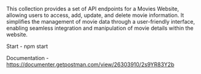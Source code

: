This collection provides a set of API endpoints for a Movies Website, allowing users to access, add, update, and delete movie information. It simplifies the management of movie data through a user-friendly interface, enabling seamless integration and manipulation of movie details within the website.

Start - npm start

Documentation - https://documenter.getpostman.com/view/26303910/2s9YR83Y2b